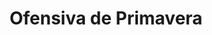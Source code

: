 ﻿---
title: "Ofensiva de Primavera"
permalink: periodes_743.html
layout: periode
dataInici: 1918-03-21
dataFi: 1918-07-18
sidebar: periodes
pares:
  - 311:
    title: "Frente Occidental"
    dataInici: "(1914-08-04)"
    dataFi: "(1918-11-11)"

fills:
  - 763:
    title: "Operación Michael"
    dataInici: "(1918-03-21)"
    dataFi: "(1918-04-05)"

  - 764:
    title: "Batalla of Villers-Bretonneux"
    dataInici: "(1918-04-24)"
    dataFi: "(1918-04-25)"

  - 977:
    title: "Batalla del bosque de Belleau"
    dataInici: "(1918-06-01)"
    dataFi: "(1918-06-26)"

  - 744:
    title: "Batalla de Matz"
    dataInici: "(1918-06-09)"
    dataFi: "(1918-06-12)"

  - 863:
    title: "Segunda batalla del Marne"
    dataInici: "(1918-07-15)"
    dataFi: "(1918-08-06)"

jocsPrincipals:
  - title: "The Kaiser's War: World War I, 1918-19"
    bggId: 42255
    dataInici: 
    dataFi: 

jocsEscenaris:
  - title: "The Kaiser's Battle"
    bggId: 4208
    dataInici: 
    dataFi: 

jocsEpoca:
jocsEpocaEscenaris:
---
